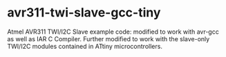 avr311-twi-slave-gcc-tiny
=========================

Atmel AVR311 TWI/I2C Slave example code: modified to work with avr-gcc
as well as IAR C Compiler.  Further modified to work with the slave-only
TWI/I2C modules contained in ATtiny microcontrollers.
